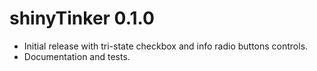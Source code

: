 # shinyTinker 0.1.0

- Initial release with tri-state checkbox and info radio buttons controls.
- Documentation and tests.
